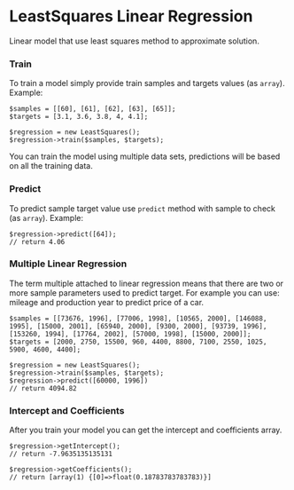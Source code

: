 # LeastSquares Linear Regression

Linear model that use least squares method to approximate solution. 

### Train

To train a model simply provide train samples and targets values (as `array`). Example:

```
$samples = [[60], [61], [62], [63], [65]];
$targets = [3.1, 3.6, 3.8, 4, 4.1];

$regression = new LeastSquares();
$regression->train($samples, $targets);
```

You can train the model using multiple data sets, predictions will be based on all the training data.

### Predict

To predict sample target value use `predict` method with sample to check (as `array`). Example:

```
$regression->predict([64]);
// return 4.06
```

### Multiple Linear Regression

The term multiple attached to linear regression means that there are two or more sample parameters used to predict target. 
For example you can use: mileage and production year to predict price of a car.  

```
$samples = [[73676, 1996], [77006, 1998], [10565, 2000], [146088, 1995], [15000, 2001], [65940, 2000], [9300, 2000], [93739, 1996], [153260, 1994], [17764, 2002], [57000, 1998], [15000, 2000]];
$targets = [2000, 2750, 15500, 960, 4400, 8800, 7100, 2550, 1025, 5900, 4600, 4400];

$regression = new LeastSquares();
$regression->train($samples, $targets);
$regression->predict([60000, 1996])
// return 4094.82
```

### Intercept and Coefficients

After you train your model you can get the intercept and coefficients array.

```
$regression->getIntercept();
// return -7.9635135135131

$regression->getCoefficients();
// return [array(1) {[0]=>float(0.18783783783783)}]
```
